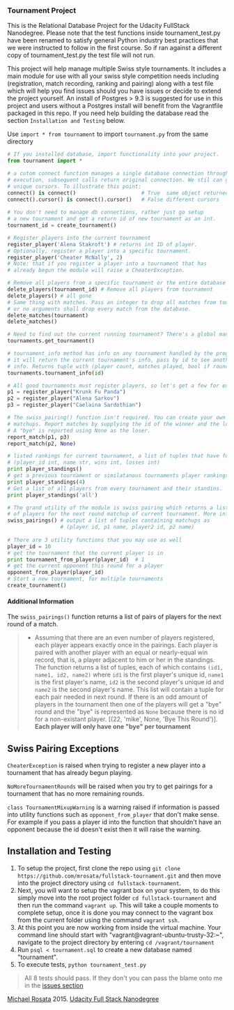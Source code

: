 ### Tournament Project

This is the Relational Database Project for the Udacity FullStack Nanodegree. Please note that the test functions inside tournament_test.py have been renamed to satisfy general Python industry best practices that we were instructed to follow in the first course. So if ran against a different copy of tournament_test.py the test file will not run. 

This project will help manage multiple Swiss style tournaments. It includes a main module for use with all your swiss style competition needs including (registration, match recording, ranking and pairing) along with a test file which will help you find issues should you have issues or decide to extend the project yourself. An install of Postgres > 9.3 is suggested for use in this project and users without a Postgres install will benefit from the Vagrantfile packaged in this repo. If you need help building the database read the section `Installation and Testing` below.

Use `import * from tournament` to import `tournament.py` from the same directory

```py
# If you installed database, import functionality into your project.
from tournament import *

# a cutom connect function manages a single database connection through entire
# execution, subsequent calls return original connection. We stil can get 
# unique cursors. To illustrate this point:
connect() is connect()                     # True  same object returned
connect().cursor() is connect().cursor()   # False different cursors
 
# You don't need to manage db connections, rather just go setup
# a new tournament and get a return id of new tournament as an int.
tournament_id = create_tournament()

# Register players into the current tournament
register_player('Alena Stakroft') # returns int ID of player.
# Optionally, register a player into a specific tournament. 
register_player('Cheater McNally', 2)
# Note: that if you register a player into a tournament that has 
# already begun the module will raise a CheaterException.

# Remove all players from a specific tournament or the entire database
delete_players(tournament_id) # Remove all players from tournament
delete_players() # all gone
# Same thing with matches. Pass an integer to drop all matches from tournament
# or no arguments shall drop every match from the database.
delete_matches(tournament)
delete_matches()

# Need to find out the current running tournament? There's a global manager, use:
tournaments.get_tournament()

# tournament_info method has info on any tournament handled by the program, by default
# it will return the current tournament's info, pass by id to see another tournaments 
# info. Returns tuple with (player count, matches played, bool if rounds remain)
tournaments.tournament_info(id)

# All good tournaments must register players, so let's get a few for examples.
p1 = register_player("Krunk Fu Panda")
p2 = register_player("Alena Sarkov")
p3 = register_player("Caelaina Sardothian")

# The swiss_pairing() function isn't required. You can create your own round 1 
# matchups. Report matches by supplying the id of the winner and the loser.
# A "bye" is reported using None as the loser.
report_match(p1, p3)
report_match(p2, None)

# listed rankings for current tournament, a list of tuples that have format
# (player_id int, name str, wins int, losses int)
print player_standings()
# get a previous tournament or similatanous tournaments player rankings.
print player_standings(4)
# Get a list of all players from every tournament and their standins. 
print player_standings('all')

# The grand utility of the module is swiss pairing which returns a list of pairs
# of players for the next round matchup of current tournament. More info also below.
swiss_pairings() # output a list of tuples containing matchups as 
                 # (player id, p1 name, player2 id, p2 name)
                 
# There are 3 utility functions that you may use as well
player_id = 10
# get the tournament that the current player is in
print tournament_from_player(player_id)  # 1
# get the current opponent this round for a player
opponent_from_player(player_id)
# Start a new tournament, for multiple tournaments
create_tournament()
```

#### Additional Information
The `swiss_pairings()` function returns a list of pairs of players for the next round of a match.
>- Assuming that there are an even number of players registered, each player appears exactly once in the pairings.  Each player is paired with another player with an equal or nearly-equal win record, that is, a player adjacent to him or her in the standings. The function returns a list of tuples, each of which contains `(id1, name1, id2, name2)` where `id1` is the first player's unique id, `name1` is the first player's name, `id2` is the second player's unique id and `name2` is the second player's name. This list will contain a tuple for each pair needed in next round. If there is an odd amount of players in the tournament then one of the players will get a "bye" round and the "bye" is represented as `None` because there is no id for a non-existant player. [(22, 'mike', None, 'Bye This Round')]. **Each player will only have one "bye" per tournament**

Swiss Pairing Exceptions
-----
`CheaterException` is raised when trying to register a new player into a tournament that has already begun playing.

`NoMoreTournamentRounds` will be raised when you try to get pairings for a tournament that has no more remaining rounds.

`class TournamentMixupWarning` is a warning raised if information is passed into utility functions such as `opponent_from_player` that don't make sense. For example if you pass a player id into the function that shouldn't have an opponent because the id doesn't exist then it will raise the warning.


Installation and Testing
-----
1. To setup the project, first clone the repo using `git clone https://github.com/mrosata/fullstack-tournament.git` and then move into the project directory using `cd fullstack-tournament`.
2. Next, you will want to setup the vagrant box on your system, to do this simply move into the root project folder `cd fullstack-tournament` and then run the command `vagrant up`. This will take a couple moments to complete setup, once it is done you may connect to the vagrant box from the current folder using the command `vagrant ssh`.
3. At this point you are now working from inside the virtual machine. Your command line should start with "vagrant@vagrant-ubuntu-trusty-32:~", navigate to the project directory by entering `cd /vagrant/tournament`
4. Run `psql < tournament.sql` to create a new database named "tournament".
5. To execute tests, `python tournament_test.py`

> All 8 tests should pass. If they don't you can pass the blame onto me in the [issues section](https://github.com/mrosata/fullstack-tournament/issues)


[Michael Rosata](mailto:mrosata1984@gmail.com) 2015.
[Udacity Full Stack Nanodegree](https://www.udacity.com/course/full-stack-web-developer-nanodegree--nd004)